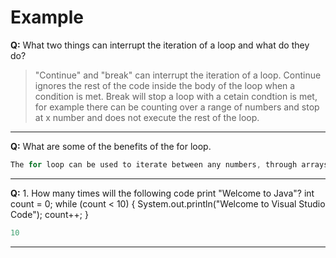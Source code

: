 # Example

**Q:** What two things can interrupt the iteration of a loop and what do they do?

> "Continue" and "break" can interrupt the iteration of a loop. Continue ignores the rest of the code inside the body of the loop when a condition is met. Break will stop a loop with a cetain condtion is met, for example there can be counting over a range of numbers and stop at x number and does not execute the rest of the loop. 

---

**Q:** What are some of the benefits of the for loop.

```js
The for loop can be used to iterate between any numbers, through arrays, and through strings. It can be returned from , it can be broken out of, and it can continue to skip through.
```

> 
---

**Q:** 1. How many times will the following code print "Welcome to Java"?
int count = 0;
while (count < 10) {
 System.out.println("Welcome to Visual Studio Code");
 count++;
}

```js
10
```

> 
---
